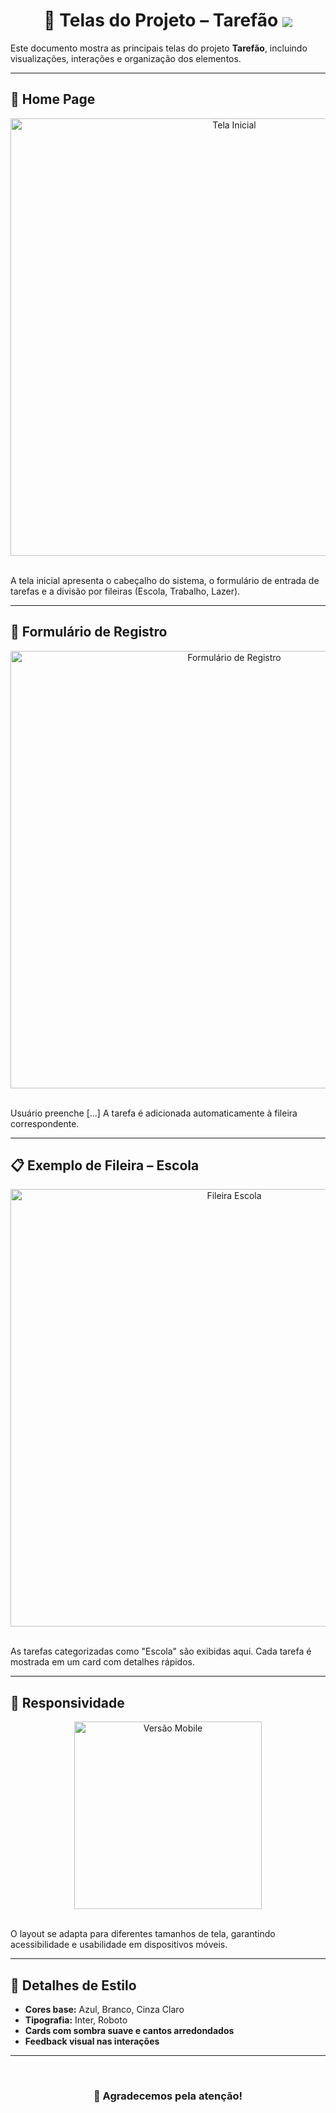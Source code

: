 <div align = center>
  
# 📸 Telas do Projeto – Tarefão <img src="https://skillicons.dev/icons?i=react" align="center" /> 
  
</div>

Este documento mostra as principais telas do projeto **Tarefão**, incluindo visualizações, interações e organização dos elementos.

---

## 📍 Home Page

<div align="center">
  <img src="#" width="700px" alt="Tela Inicial">
</div>

<br>

A tela inicial apresenta o cabeçalho do sistema, o formulário de entrada de tarefas e a divisão por fileiras (Escola, Trabalho, Lazer).

---

## 📝 Formulário de Registro

<div align="center">
  <img src="#" width="700px" alt="Formulário de Registro">
</div>

<br>

Usuário preenche [...]  A tarefa é adicionada automaticamente à fileira correspondente.

---

## 📋 Exemplo de Fileira – Escola

<div align="center">
   <img src="#" width="700px" alt="Fileira Escola">
</div>

<br>

As tarefas categorizadas como "Escola" são exibidas aqui. Cada tarefa é mostrada em um card com detalhes rápidos.

---

## 📱 Responsividade

<div align="center">
  <img src="#" width="300px" alt="Versão Mobile">
</div>

<br>

O layout se adapta para diferentes tamanhos de tela, garantindo acessibilidade e usabilidade em dispositivos móveis.

---

## 🎨 Detalhes de Estilo

- **Cores base:** Azul, Branco, Cinza Claro  
- **Tipografia:** Inter, Roboto  
- **Cards com sombra suave e cantos arredondados**  
- **Feedback visual nas interações**

---

<br>

<div align = center>
  
 ### 💖 Agradecemos pela atenção!
  
</div>

